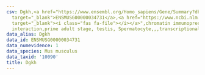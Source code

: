 ```yaml
---
csv: Dgkh,<a href="https://www.ensembl.org/Homo_sapiens/Gene/Summary?db=core;g=ENSMUSG00000034731"
  target="_blank">ENSMUSG00000034731</a>,<a href="https://www.ncbi.nlm.nih.gov/pubmed/25450459"
  target="_blank"><i class="fas fa-file"></i></a>",chromatin immunoprecipitation assay,direct
  interaction,prime adult stage, testis, Spermatocyte,,,transcriptional regulation,
data_alias: Dgkh
data_id: ENSMUSG00000034731
data_numevidence: 1
data_species: Mus musculus
data_taxid: '10090'
title: Dgkh
---
```

